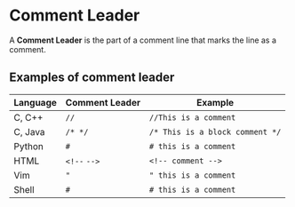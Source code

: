 # Comment Leader
A **Comment Leader** is the part of a comment line that marks the line as a comment.

## Examples of comment leader
|Language|Comment Leader| Example|
|---|---|---|
|C, C++|`//`|`//This is a comment`|
|C, Java|`/* */`|`/* This is a block comment */`|
|Python|`#`|`# this is a comment`|
|HTML|`<!--` `-->`|`<!-- comment -->`|
|Vim|`"`|`" this is a comment`|
|Shell|`#`|`# this is a comment`|


